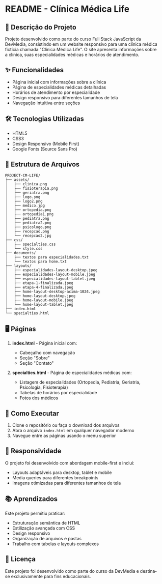 # README - Clínica Médica Life

## 📝 Descrição do Projeto
Projeto desenvolvido como parte do curso Full Stack JavaScript da DevMedia, consistindo em um website responsivo para uma clínica médica fictícia chamada "Clínica Médica Life". O site apresenta informações sobre a clínica, suas especialidades médicas e horários de atendimento.

## ✨ Funcionalidades
- Página inicial com informações sobre a clínica
- Página de especialidades médicas detalhadas
- Horários de atendimento por especialidade
- Design responsivo para diferentes tamanhos de tela
- Navegação intuitiva entre seções

## 🛠 Tecnologias Utilizadas
- HTML5
- CSS3
- Design Responsivo (Mobile First)
- Google Fonts (Source Sans Pro)

## 📂 Estrutura de Arquivos
```
PROJECT-CM-LIFE/
├── assets/
│   ├── clinica.png
│   ├── fisioterapia.png
│   ├── geriatra.png
│   ├── logo.png
│   ├── logo2.png
│   ├── medico.jpg
│   ├── ortopedia.png
│   ├── ortopedia1.png
│   ├── pediatra.png
│   ├── pediatra2.png
│   ├── psicologo.png
│   ├── recepcao.png
│   └── recepcao2.jpg
├── css/
│   ├── specialties.css
│   └── style.css
├── documents/
│   ├── textos para especialidades.txt
│   └── textos para home.txt
├── layouts/
│   ├── especialidades-layout-desktop.jpeg
│   ├── especialidades-layout-mobile.jpeg
│   ├── especialidades-layout-tablet.jpeg
│   ├── etapa-1-finalizada.jpeg
│   ├── etapa-4-finalizada.jpeg
│   ├── home-layout-desktop-acima-1024.jpeg
│   ├── home-layout-desktop.jpeg
│   ├── home-layout-mobile.jpeg
│   └── home-layout-tablet.jpeg
├── index.html
└── specialties.html
```

## 🖥 Páginas
1. **index.html** - Página inicial com:
   - Cabeçalho com navegação
   - Seção "Sobre"
   - Seção "Contato"

2. **specialties.html** - Página de especialidades médicas com:
   - Listagem de especialidades (Ortopedia, Pediatria, Geriatria, Psicologia, Fisioterapia)
   - Tabelas de horários por especialidade
   - Fotos dos médicos

## 🚀 Como Executar
1. Clone o repositório ou faça o download dos arquivos
2. Abra o arquivo `index.html` em qualquer navegador moderno
3. Navegue entre as páginas usando o menu superior

## 📱 Responsividade
O projeto foi desenvolvido com abordagem mobile-first e inclui:
- Layouts adaptáveis para desktop, tablet e mobile
- Media queries para diferentes breakpoints
- Imagens otimizadas para diferentes tamanhos de tela

## 📚 Aprendizados
Este projeto permitiu praticar:
- Estruturação semântica de HTML
- Estilização avançada com CSS
- Design responsivo
- Organização de arquivos e pastas
- Trabalho com tabelas e layouts complexos

## 📄 Licença
Este projeto foi desenvolvido como parte do curso da DevMedia e destina-se exclusivamente para fins educacionais.
